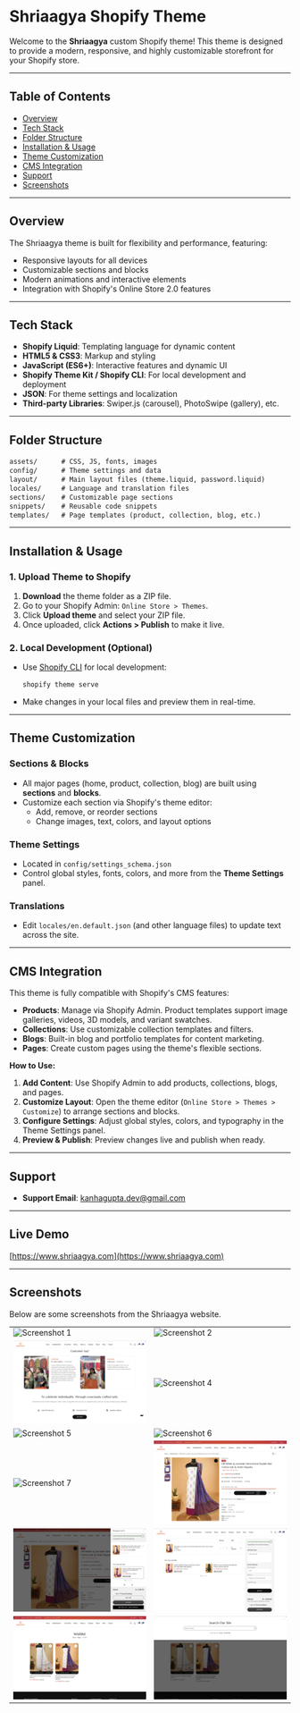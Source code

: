 # Shriaagya Shopify Theme

Welcome to the **Shriaagya** custom Shopify theme! This theme is designed to provide a modern, responsive, and highly customizable storefront for your Shopify store.

---

## Table of Contents

- [Overview](#overview)
- [Tech Stack](#tech-stack)
- [Folder Structure](#folder-structure)
- [Installation & Usage](#installation--usage)
- [Theme Customization](#theme-customization)
- [CMS Integration](#cms-integration)
- [Support](#support)
- [Screenshots](#screenshots)

---

## Overview

The Shriaagya theme is built for flexibility and performance, featuring:

- Responsive layouts for all devices
- Customizable sections and blocks
- Modern animations and interactive elements
- Integration with Shopify's Online Store 2.0 features

---

## Tech Stack

- **Shopify Liquid**: Templating language for dynamic content
- **HTML5 & CSS3**: Markup and styling
- **JavaScript (ES6+)**: Interactive features and dynamic UI
- **Shopify Theme Kit / Shopify CLI**: For local development and deployment
- **JSON**: For theme settings and localization
- **Third-party Libraries**: Swiper.js (carousel), PhotoSwipe (gallery), etc.

---

## Folder Structure

```
assets/      # CSS, JS, fonts, images
config/      # Theme settings and data
layout/      # Main layout files (theme.liquid, password.liquid)
locales/     # Language and translation files
sections/    # Customizable page sections
snippets/    # Reusable code snippets
templates/   # Page templates (product, collection, blog, etc.)
```

---

## Installation & Usage

### 1. Upload Theme to Shopify

1. **Download** the theme folder as a ZIP file.
2. Go to your Shopify Admin: `Online Store > Themes`.
3. Click **Upload theme** and select your ZIP file.
4. Once uploaded, click **Actions > Publish** to make it live.

### 2. Local Development (Optional)

- Use [Shopify CLI](https://shopify.dev/docs/themes/tools/cli) for local development:
  ```sh
  shopify theme serve
  ```
- Make changes in your local files and preview them in real-time.

---

## Theme Customization

### Sections & Blocks

- All major pages (home, product, collection, blog) are built using **sections** and **blocks**.
- Customize each section via Shopify's theme editor:
  - Add, remove, or reorder sections
  - Change images, text, colors, and layout options

### Theme Settings

- Located in `config/settings_schema.json`
- Control global styles, fonts, colors, and more from the **Theme Settings** panel.

### Translations

- Edit `locales/en.default.json` (and other language files) to update text across the site.

---

## CMS Integration

This theme is fully compatible with Shopify's CMS features:

- **Products**: Manage via Shopify Admin. Product templates support image galleries, videos, 3D models, and variant swatches.
- **Collections**: Use customizable collection templates and filters.
- **Blogs**: Built-in blog and portfolio templates for content marketing.
- **Pages**: Create custom pages using the theme's flexible sections.

**How to Use:**

1. **Add Content**: Use Shopify Admin to add products, collections, blogs, and pages.
2. **Customize Layout**: Open the theme editor (`Online Store > Themes > Customize`) to arrange sections and blocks.
3. **Configure Settings**: Adjust global styles, colors, and typography in the Theme Settings panel.
4. **Preview & Publish**: Preview changes live and publish when ready.

---

## Support

- **Support Email**: kanhagupta.dev@gmail.com

---

## Live Demo

[https://www.shriaagya.com](https://www.shriaagya.com)

---

## Screenshots

Below are some screenshots from the Shriaagya website.

| | |
|---|---|
| ![Screenshot 1](screenshots/1.png) | ![Screenshot 2](screenshots/2.png) |
| ![Screenshot 3](screenshots/3.png) | ![Screenshot 4](screenshots/4.png) |
| ![Screenshot 5](screenshots/5.png) | ![Screenshot 6](screenshots/6.png) |
| ![Screenshot 7](screenshots/7.png) | ![Screenshot 8](screenshots/8.png) |
| ![Screenshot 9](screenshots/9.png) | ![Screenshot 10](screenshots/10.png) |
| ![Screenshot 11](screenshots/11.png) | ![Screenshot 12](screenshots/12.png) |